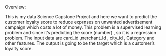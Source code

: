 Overview: 

This is my data Science Capstone Project and here we want to predict the customer
loyalty score to reduce expenses on unwanted advertisement campaign which costs a lot of
money. This problem is a supervised learning problem and since it’s
predicting the score (number) , so it is a regression problem. The
input data are card_id ,merchant_Id , city_id , Category and other
features.  The output is going to be the target which is a customer’s
loyalty score.
